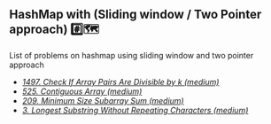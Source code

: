 ## HashMap with (Sliding window / Two Pointer approach) :hash::world_map:

List of problems on hashmap using sliding window and two pointer approach

* *[1497. Check If Array Pairs Are Divisible by k (medium)](https://leetcode.com/problems/check-if-array-pairs-are-divisible-by-k/)*
* *[525. Contiguous Array (medium)](https://leetcode.com/problems/contiguous-array/)*
* *[209. Minimum Size Subarray Sum (medium)](https://leetcode.com/problems/minimum-size-subarray-sum/)*
* *[3. Longest Substring Without Repeating Characters (medium)](https://leetcode.com/problems/longest-substring-without-repeating-characters/)*